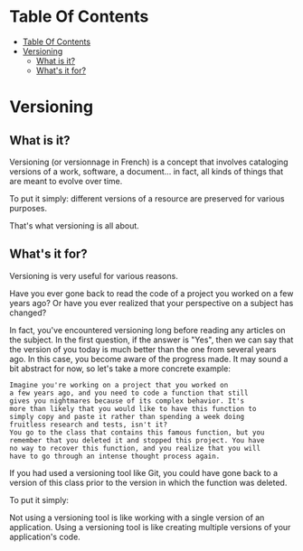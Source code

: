 # Table Of Contents

- [Table Of Contents](#table-of-contents)
- [Versioning](#versioning)
  - [What is it?](#what-is-it)
  - [What's it for?](#whats-it-for)

# Versioning

## What is it?

Versioning (or versionnage in French) is a concept that involves cataloging versions of a work, software, a document... in fact, all kinds of things that are meant to evolve over time.

To put it simply: different versions of a resource are preserved for various purposes.

That's what versioning is all about.

## What's it for?

Versioning is very useful for various reasons.

Have you ever gone back to read the code of a project you worked on a few years ago? Or have you ever realized that your perspective on a subject has changed?

In fact, you've encountered versioning long before reading any articles on the subject. In the first question, if the answer is "Yes", then we can say that the version of you today is much better than the one from several years ago. In this case, you become aware of the progress made. It may sound a bit abstract for now, so let's take a more concrete example:

```
Imagine you're working on a project that you worked on
a few years ago, and you need to code a function that still
gives you nightmares because of its complex behavior. It's
more than likely that you would like to have this function to
simply copy and paste it rather than spending a week doing
fruitless research and tests, isn't it?
You go to the class that contains this famous function, but you
remember that you deleted it and stopped this project. You have
no way to recover this function, and you realize that you will
have to go through an intense thought process again.
```

If you had used a versioning tool like Git, you could have gone back to a version of this class prior to the version in which the function was deleted.

To put it simply:

Not using a versioning tool is like working with a single version of an application.
Using a versioning tool is like creating multiple versions of your application's code.